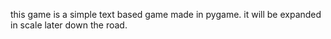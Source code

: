 this game is a simple text based game made in pygame. it will be expanded in scale later down the road.
